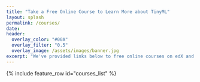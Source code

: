 ```yaml
---
title: "Take a Free Online Course to Learn More about TinyML"
layout: splash
permalink: /courses/
date: 
header:
  overlay_color: "#00A"
  overlay_filter: "0.5"
  overlay_image: /assets/images/banner.jpg
excerpt: "We've provided links below to free online courses on edX and Coursera to help you get started learning about TinyML!"
---
```


{% include feature_row id="courses_list" %}